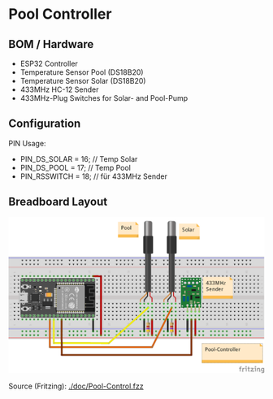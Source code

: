 # Pool Controller

## BOM / Hardware

* ESP32 Controller
* Temperature Sensor Pool (DS18B20)
* Temperature Sensor Solar (DS18B20)
* 433MHz HC-12 Sender
* 433MHz-Plug Switches for Solar- and Pool-Pump

## Configuration

PIN Usage:
* PIN_DS_SOLAR = 16; // Temp Solar
* PIN_DS_POOL  = 17; // Temp Pool
* PIN_RSSWITCH = 18; // für 433MHz Sender

## Breadboard Layout

<img src="./doc/Pool-Control_Steckplatine.png" />

Source (Fritzing): [./doc/Pool-Control.fzz](./doc/Pool-Control.fzz)
